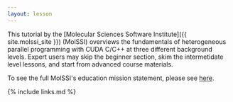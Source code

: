 ```yaml
---
layout: lesson
---
```

This tutorial by the [Molecular Sciences Software Institute]({{ site.molssi_site }}) (MolSSI) 
overviews the fundamentals of heterogeneous parallel programming with CUDA C/C++ at three 
different background levels. Expert users may skip the beginner section, skim the
intermetidate level lessons, and start from advanced course materials.

To see the full MolSSI's education mission statement,
please see [here](http://molssi.org/education/education-mission-statement/).

{% include links.md %}
